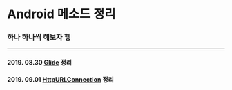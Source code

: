 # Android 메소드 정리

  ### 하나 하나씩 해보자 헿
***
#### 2019. 08.30 <a href="https://github.com/Uni-Stark/Android_method_make_up/tree/master/Glide" target="_blank">Glide</a> 정리
#### 2019. 09.01 <a href="https://github.com/Uni-Stark/Android_method_make_up/tree/master/HTTPConnection" target="_blank"> HttpURLConnection</a> 정리
